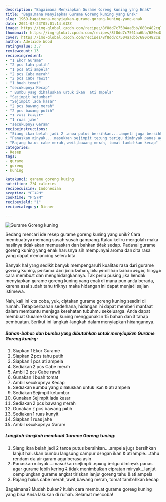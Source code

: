 ```yaml
---
description: "Bagaimana Menyiapkan Gurame Goreng kuning yang Enak"
title: "Bagaimana Menyiapkan Gurame Goreng kuning yang Enak"
slug: 1969-bagaimana-menyiapkan-gurame-goreng-kuning-yang-enak
date: 2021-02-23T05:01:14.632Z
image: https://img-global.cpcdn.com/recipes/8f8dd7c7504aa6bb/680x482cq70/gurame-goreng-kuning-foto-resep-utama.jpg
thumbnail: https://img-global.cpcdn.com/recipes/8f8dd7c7504aa6bb/680x482cq70/gurame-goreng-kuning-foto-resep-utama.jpg
cover: https://img-global.cpcdn.com/recipes/8f8dd7c7504aa6bb/680x482cq70/gurame-goreng-kuning-foto-resep-utama.jpg
author: Adelaide Wood
ratingvalue: 3.7
reviewcount: 13
recipeingredient:
- "1 Ekor Gurame"
- "2 pcs tahu putih"
- "1 pcs ati ampela"
- "2 pcs Cabe merah"
- "2 pcs Cabe rawit"
- "1 buah tomat"
- "secukupnya Kecap"
- " Bumbu yang dihaluskan untuk ikan  ati ampela"
- "Sejimpit ketumbar"
- "Sejimpit lada kasar"
- "2 pcs bawang merah"
- "2 pcs bawang putih"
- "1 ruas kunyit"
- "1 ruas jahe"
- "secukupnya Garam"
recipeinstructions:
- "Siang ikan belah jadi 2 tanoa putus bersihkan....ampela juga bersihkan lanjut haluskan bumbu langsung campur dengan ikan &amp; ati ample....tahu rendam dia air garam agar berasa asin"
- "Panaskan minyak....masukkan sejimpit tepung terigu diminyak panas agar gurame lebih kering &amp; tidak menimbulkan cipratan minyak...lanjut cemplungkan gurame angkat tiriskan lanjut goreng tahu &amp; ati ampela"
- "Rajang halus cabe merah,rawit,bawang merah, tomat tambahkan kecap"
categories:
- Resep
tags:
- gurame
- goreng
- kuning

katakunci: gurame goreng kuning 
nutrition: 224 calories
recipecuisine: Indonesian
preptime: "PT12M"
cooktime: "PT57M"
recipeyield: "1"
recipecategory: Dinner

---
```



![Gurame Goreng kuning](https://img-global.cpcdn.com/recipes/8f8dd7c7504aa6bb/680x482cq70/gurame-goreng-kuning-foto-resep-utama.jpg)

Sedang mencari ide resep gurame goreng kuning yang unik? Cara membuatnya memang susah-susah gampang. Kalau keliru mengolah maka hasilnya tidak akan memuaskan dan bahkan tidak sedap. Padahal gurame goreng kuning yang enak harusnya sih mempunyai aroma dan cita rasa yang dapat memancing selera kita.

Banyak hal yang sedikit banyak mempengaruhi kualitas rasa dari gurame goreng kuning, pertama dari jenis bahan, lalu pemilihan bahan segar, hingga cara membuat dan menghidangkannya. Tak perlu pusing jika hendak menyiapkan gurame goreng kuning yang enak di mana pun anda berada, karena asal sudah tahu triknya maka hidangan ini dapat menjadi sajian istimewa.




Nah, kali ini kita coba, yuk, ciptakan gurame goreng kuning sendiri di rumah. Tetap berbahan sederhana, hidangan ini dapat memberi manfaat dalam membantu menjaga kesehatan tubuhmu sekeluarga. Anda dapat membuat Gurame Goreng kuning menggunakan 15 bahan dan 3 tahap pembuatan. Berikut ini langkah-langkah dalam menyiapkan hidangannya.

<!--inarticleads1-->

##### Bahan-bahan dan bumbu yang dibutuhkan untuk menyiapkan Gurame Goreng kuning:

1. Siapkan 1 Ekor Gurame
1. Siapkan 2 pcs tahu putih
1. Siapkan 1 pcs ati ampela
1. Sediakan 2 pcs Cabe merah
1. Ambil 2 pcs Cabe rawit
1. Gunakan 1 buah tomat
1. Ambil secukupnya Kecap
1. Sediakan  Bumbu yang dihaluskan untuk ikan &amp; ati ampela
1. Sediakan Sejimpit ketumbar
1. Gunakan Sejimpit lada kasar
1. Sediakan 2 pcs bawang merah
1. Gunakan 2 pcs bawang putih
1. Sediakan 1 ruas kunyit
1. Siapkan 1 ruas jahe
1. Ambil secukupnya Garam




<!--inarticleads2-->

##### Langkah-langkah membuat Gurame Goreng kuning:

1. Siang ikan belah jadi 2 tanoa putus bersihkan....ampela juga bersihkan lanjut haluskan bumbu langsung campur dengan ikan &amp; ati ample....tahu rendam dia air garam agar berasa asin
1. Panaskan minyak....masukkan sejimpit tepung terigu diminyak panas agar gurame lebih kering &amp; tidak menimbulkan cipratan minyak...lanjut cemplungkan gurame angkat tiriskan lanjut goreng tahu &amp; ati ampela
1. Rajang halus cabe merah,rawit,bawang merah, tomat tambahkan kecap




Bagaimana? Mudah bukan? Itulah cara membuat gurame goreng kuning yang bisa Anda lakukan di rumah. Selamat mencoba!
